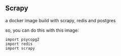 ## Scrapy

a docker image build with scrapy, redis and postgres

so, you can do this with this image:

```python3
import psycopg2
import redis
import scrapy
```
